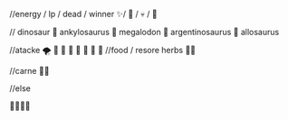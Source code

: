//energy / lp / dead / winner 
✨️/     🔋️   /  💀️  / 👑️


// dinosaur
🐊️ ankylosaurus
🦈️ megalodon
🦕️ argentinosaurus
🦖️ allosaurus


//atacke
🌪️
🌊️
🦴️
🦷️
🐾️
🧬️
🔱️
🌠️
//food / resore 
herbs
🌿️🍀️

//carne
🥩️🦤️


//else

🦑️🦐️🦞️🦀️ 
